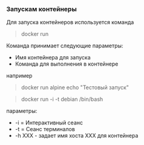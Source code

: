 ### Запускам контейнеры
Для запуска контейнеров используется команда
>docker run

Команда принимает следующие параметры:
* Имя контейнера для запуска
* Команда для выполнения в контейнере

например
>docker  run alpine echo "Тестовый запуск"

> docker run -i -t debian /bin/bash

параметры:
* -i = Интерактивный сеанс
* -t = Сеанс терминалов
* -h XXX - задает имя хоста XXX для контейнера  
